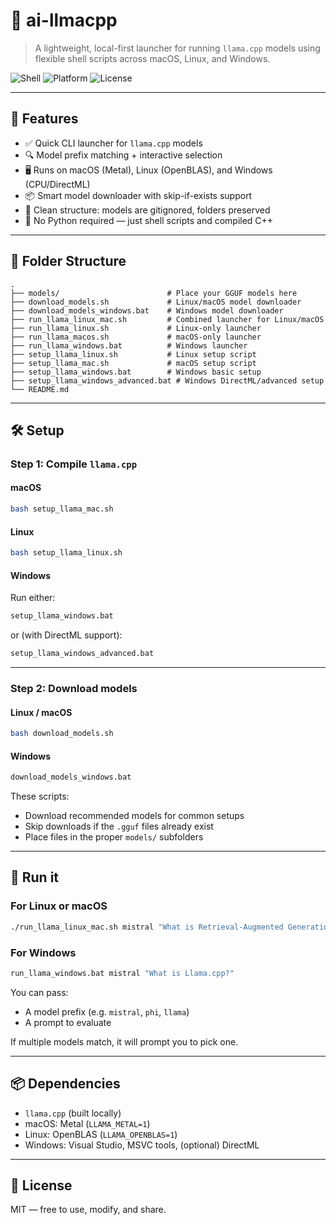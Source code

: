 # 🧠 ai-llmacpp

> A lightweight, local-first launcher for running `llama.cpp` models using flexible shell scripts across macOS, Linux, and Windows.

![Shell](https://img.shields.io/badge/shell-Bash-blue)
![Platform](https://img.shields.io/badge/platform-macOS%20|%20Linux%20|%20Windows-green)
![License](https://img.shields.io/badge/license-MIT-lightgrey)

---

## 🚀 Features

- ✅ Quick CLI launcher for `llama.cpp` models
- 🔍 Model prefix matching + interactive selection
- 🖥️ Runs on macOS (Metal), Linux (OpenBLAS), and Windows (CPU/DirectML)
- 📦 Smart model downloader with skip-if-exists support
- 📁 Clean structure: models are gitignored, folders preserved
- 🧼 No Python required — just shell scripts and compiled C++

---

## 📁 Folder Structure

```
.
├── models/                        # Place your GGUF models here
├── download_models.sh             # Linux/macOS model downloader
├── download_models_windows.bat    # Windows model downloader
├── run_llama_linux_mac.sh         # Combined launcher for Linux/macOS
├── run_llama_linux.sh             # Linux-only launcher
├── run_llama_macos.sh             # macOS-only launcher
├── run_llama_windows.bat          # Windows launcher
├── setup_llama_linux.sh           # Linux setup script
├── setup_llama_mac.sh             # macOS setup script
├── setup_llama_windows.bat        # Windows basic setup
├── setup_llama_windows_advanced.bat # Windows DirectML/advanced setup
└── README.md
```

---

## 🛠️ Setup

### Step 1: Compile `llama.cpp`

#### macOS

```bash
bash setup_llama_mac.sh
```

#### Linux

```bash
bash setup_llama_linux.sh
```

#### Windows

Run either:

```bat
setup_llama_windows.bat
```

or (with DirectML support):

```bat
setup_llama_windows_advanced.bat
```

---

### Step 2: Download models

#### Linux / macOS

```bash
bash download_models.sh
```

#### Windows

```bat
download_models_windows.bat
```

These scripts:
- Download recommended models for common setups
- Skip downloads if the `.gguf` files already exist
- Place files in the proper `models/` subfolders

---

## 🧠 Run it

### For Linux or macOS

```bash
./run_llama_linux_mac.sh mistral "What is Retrieval-Augmented Generation?"
```

### For Windows

```bat
run_llama_windows.bat mistral "What is Llama.cpp?"
```


You can pass:
- A model prefix (e.g. `mistral`, `phi`, `llama`)
- A prompt to evaluate

If multiple models match, it will prompt you to pick one.

---

## 📦 Dependencies

- `llama.cpp` (built locally)
- macOS: Metal (`LLAMA_METAL=1`)
- Linux: OpenBLAS (`LLAMA_OPENBLAS=1`)
- Windows: Visual Studio, MSVC tools, (optional) DirectML

---

## 📄 License

MIT — free to use, modify, and share.
